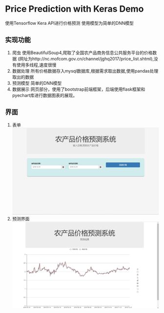 # Price Prediction with Keras Demo
使用Tensorflow Kera API进行价格预测 使用模型为简单的DNN模型

## 实现功能
1. 爬虫 使用BeautifulSoup4,爬取了全国农产品商务信息公共服务平台的价格数据 (网址为http://nc.mofcom.gov.cn/channel/jghq2017/price_list.shtml),没有使用多线程,速度很慢
2. 数据处理 所有价格数据存入mysql数据库,根据需求取出数据,使用pandas处理取出的数据
3. 预测模型 简单的DNN模型
4. 数据展示 网页部分，使用了bootstrap前端框架，后端使用flask框架和pyechart库进行数据图表的展现。

## 界面
1. 表单
    ![表单](https://github.com/ErGouBigDevil/Price-Prediction-with-Keras-Demo/blob/master/img/index.jpg)
2. 预测界面
    ![预测](https://github.com/ErGouBigDevil/Price-Prediction-with-Keras-Demo/blob/master/img/prediction.jpg)

